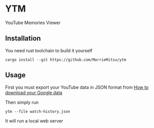 # YTM

YouTube Memories Viewer

## Installation

You need rust toolchain to build it yourself

```shell
cargo install --git https://github.com/MarrieMitsu/ytm
```

## Usage

First you must export your YouTube data in JSON format from [How to download your Google data](https://support.google.com/accounts/answer/3024190?hl=en)

Then simply run

```shell
ytm --file watch-history.json
```

It will run a local web server
